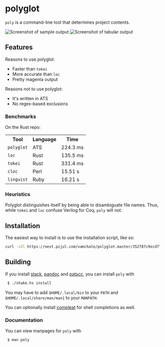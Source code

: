 # polyglot

`poly` is a command-line tool that determines project contents.

<img alt="Screenshot of sample output" src=https://github.com/vmchale/polyglot/raw/master/screenshot.png>
<img alt="Screenshot of tabular output" src=https://github.com/vmchale/polyglot/raw/master/tabular-output.png>

## Features

Reasons to use polyglot:

  * Faster than `tokei`
  * More accurate than `loc`
  * Pretty magenta output

Reasons not to use polyglot:

  * It's written in ATS
  * No regex-based exclusions

### Benchmarks

On the Rust repo:

<table>
  <tr>
    <th>Tool</th>
    <th>Language</th>
    <th>Time</th>
  </tr>
  <tr>
    <td><code>polyglot</code></td>
    <td>ATS</td>
    <td>224.3 ms</td>
  </tr>
  <tr>
    <td><code>loc</code></td>
    <td>Rust</td>
    <td>135.5 ms</td>
  </tr>
  <tr>
    <td><code>tokei</code></td>
    <td>Rust</td>
    <td>331.4 ms</td>
  </tr>
  <tr>
    <td><code>cloc</code></td>
    <td>Perl</td>
    <td>15.51 s</td>
  </tr>
  <tr>
    <td><code>linguist</code></td>
    <td>Ruby</td>
    <td>16.21 s</td>
  </tr>
</table>

### Heuristics

Polyglot distinguishes itself by being able to disambiguate file names. Thus,
while `tokei` and `loc` confuse Verilog for Coq, `poly` will not.

## Installation

The easiest way to install is to use the installation script, like so:

```bash
curl -sSl https://nest.pijul.com/vamchale/polyglot:master/352f87c9ecd7775f1?raw | sh -s
```

## Building

If you install [stack](http://haskellstack.org/), [pandoc](http://pandoc.org/) and
[patscc](http://www.ats-lang.org/Downloads.html), you can install `poly` with

```bash
 $ ./shake.hs install
```

You may have to add `$HOME/.local/bin` to your `PATH` and
`$HOME/.local/share/man/man1` to your `MANPATH`.

You can optionally install [compleat](https://github.com/mbrubeck/compleat) for
shell completions as well.

### Documentation

You can view manpages for `poly` with

```
 $ man poly
```
